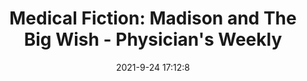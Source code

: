 ---
"title": "Medical Fiction: Madison and The Big Wish - Physician's Weekly"
"date": "2021-9-24 17:12:8"
"feed_name": "GOOGLENEWSINDUSTRIAL"
"feed_website": "https://news.google.com/search?q=industrial%2Bincident&hl=en-US&gl=US&ceid=US:en"
"feed_rss": "https://news.google.com/rss/search?q=industrial%2Bincident&hl=en-US&gl=US&ceid=US:en"
"link": "https://www.physiciansweekly.com/medical-fiction-madison-and-the-big-wish/"
"file": "_posts/2021-1-1-419fe30ac40cd465c53d7e70fb6dc1cc03e673ff.md"
"accident": "0"
"drilling": "0"
"dead": "0"
"injured": "0"
"where": "unknown site"
"place": "unknown place"
---